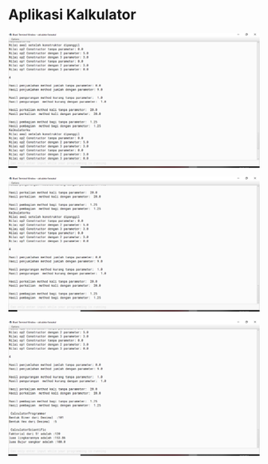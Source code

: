 # Aplikasi Kalkulator
[![N|Solid](https://github.com/FarasatulMunawarah/Farasatul/blob/master/ss1.png)](https://github.com/FarasatulMunawarah/Farasatul/blob/master/ss1.png)

[![N|Solid](https://github.com/FarasatulMunawarah/Farasatul/blob/master/ss2.png)](https://github.com/FarasatulMunawarah/Farasatul/blob/master/ss2.png)

[![N|Solid](https://github.com/FarasatulMunawarah/Farasatul/blob/master/ss3.png)](https://github.com/FarasatulMunawarah/Farasatul/blob/master/ss3.png)
